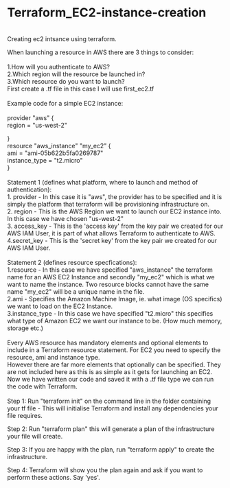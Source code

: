 # Terraform_EC2-instance-creation
<br>
Creating ec2 intsance using terraform.
<br>

When launching a resource in AWS there are 3 things to consider:
<br>
<br>
1.How will you authenticate to AWS?
<br>
2.Which region will the resource be launched in?
<br>
3.Which resource do you want to launch?
<br>
First create a .tf file in this case I will use first_ec2.tf
<br>
<br>
Example code for a simple EC2 instance:
<br>
<br>
provider "aws" {
    <br>
    region = "us-west-2" 
    <br>
    
}
<br>
resource "aws_instance" "my_ec2" {
    <br>
    ami = "ami-05b622b5fa0269787"
    <br>
    instance_type = "t2.micro"
    <br>
}
<br>
<br>
Statement 1 (defines what platform, where to launch and method of authentication):
<br>1. provider  - In this case it is "aws", the provider has to be specified and it is simply the platform that terraform will be provisioning infrastructure on.
<br>
2. region - This is the AWS Region we want to launch our EC2 instance into. In this case we have chosen "us-west-2"
<br>
3. access_key -  This is the 'access key' from the key pair we created for our AWS IAM User, it is part of what allows Terraform to authenticate to AWS.
<br>
4.secret_key - This is the 'secret key' from the key pair we created for our AWS IAM User.
<br>
<br>
Statement 2 (defines resource specfications):
<br>
1.resource - In this case we have specified "aws_instance" the terraform name for an AWS EC2 Instance and secondly "my_ec2" which is what we want to name the instance. Two resource blocks cannot have the same name "my_ec2" will be a unique name in the file. 
<br>
2.ami - Specifies the Amazon Machine Image, ie. what image (OS specifics) we want to load on the EC2 Instance.
<br>
3.instance_type - In this case we have specified "t2.micro" this specifies what type of Amazon EC2 we want our instance to be. (How much memory, storage etc.)
<br>
<br>
Every AWS resource has mandatory elements and optional elements to include in a Terraform resource statement. For EC2 you need to specify the resource, ami and instance type. 
<br>
However there are far more elements that optionally can be specified. They are not included here as this is as simple as it gets for launching an EC2. 
<br>
Now we have written our code and saved it with a .tf file type we can run the code with Terraform.  
<br>
Step 1: Run "terraform init" on the command line in the folder containing your tf file - This will initialise Terraform and install any dependencies your file requires. 
<br>

Step 2: Run "terraform plan" this will generate a plan of the infrastructure your file will create.
<br>

Step 3: If you are happy with the plan, run "terraform apply" to create the infrastructure. 
<br>

Step 4: Terraform will show you the plan again and ask if you want to perform these actions. Say 'yes'. 
<br>
